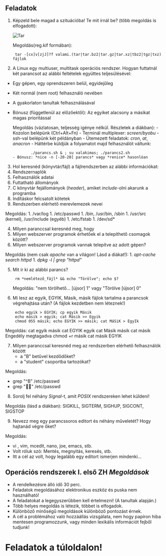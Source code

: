 Feladatok
-----------

1. Képzeld bele magad a szituációba! Te mit írnál be? (több megoldás is elfogadott):

   ![Tar](http://imgs.xkcd.com/comics/tar.png)

    Megoldás(reg.kif formában):

        tar -[cx]v[zjJ]?f valami.(tar|tar.bz2|tar.gz|tar.xz|tbz2|tgz|txz) fájlok

2. A Linux egy multiuser, multitask operációs rendszer. Hogyan futtatnál két parancsot az alábbi feltételek együttes teljesülésével:
  - Egy gépen, egy oprendszeren belül, egyidejűleg
  - Két normál (nem root) felhasználó nevében
  - A gyakorlaton tanultak felhasználásával
  - Bónusz (függetlenül az előzőektől): Az egyiket alacsony a másikat magas prioritással

    Megoldás (vázlatosan, teljesség igénye nélkül. Részletek a diákban):
        - Kozolon belépünk (Ctrl+Alt+Fn)
        - Terminál multiplexer: *screen*/*byobu*
        - ssh-val belépünk két példányban
        - Ütemezett feladatok: *cron*, *at*, *anacron*
        - Háttérbe küldjük a folyamatot majd felhasználót váltunk:

                ./parancs.sh & ; su valakimas; ./parancs2.sh
        - Bónusz: *nice -n [-20-20] parancs* vagy *renice* hasonlóan

3. Hol keresnéd (könyvtár/fájl) a fájlrendszerben az alábbi információkat:
  1. Rendszernaplók
  1. Felhasználók adatai
  1. Futtatható állományok
  1. C könyvtár fejállományok (*header*), amiket *include*-olni akarunk a programba
  1. Indításkor felcsatolt kötetek
  1. Rendszerben elérhető merevlemezek nevei

  Megoldás:
    1. /var/log
    1. /etc/passwd
    1. /bin, /usr/bin, /sbin
    1. /usr/src (kernel), /usr/include (egyéb)
    1. /etc/fstab
    1. /dev/sd*

4. Milyen paranccsal keresnéd meg, hogy
  1. Milyen webszerver programok érhetőek el a telepíthető csomagok között?
  2. Milyen webszerver programok vannak telepítve az adott gépen?

  Megoldás (nem csak *apache* van a világon! Lásd a diákat!):
    1. *apt-cache search httpd*
    1. *dpkg -l | grep "httpd"*

5. Mit ír ki az alábbi parancs?

        rm *nemlétező_fájl* && echo "Törölve"; echo $?

    Megoldás: "nem törölhető... [újsor] 1" vagy "Törölve [újsor] 0"

6. Mi lesz az egyik, EGYIK, Másik, másik fájlok tartalma a parancsok végrehajtása után? (A fájlok kezdetben nem léteznek!)

        echo egyik > EGYIK; cp egyik Másik
        echo másik > egyik; cat Másik >> Egyik
        chmod 055 másik; echo EGYIK >> másik; cat MáSiK > EgyIk

 Megoldás:
       cat egyik
       másik
       cat EGYIK
       egyik
       cat Másik
       másik
       cat másik
       Engedély megtagadva
       chmod +r másik
       cat másik
       EGYIK

7. Milyen paranccsal keresnéd meg az rendszerben elérhető felhasználók között
    - a "B" betűvel kezdődőket?
    - a "student" csoportba tartozókat?

  Megoldás:
   - grep "^B" /etc/passwd
   - grep ":student:" /etc/passwd

8. Sorolj fel néhány *Signal*-t, amit *POSIX* rendszereken lehet küldeni!

  Megoldás (lásd a diákban): SIGKILL, SIGTERM, SIGHUP, SIGCONT, SIGSTOP

9. Nevezz meg egy parancssoros editort és néhány műveletét? Hogy hajtanád végre őket?

  Megoldás:
   - vi , vim, mcedit, nano, joe, emacs, stb.
   - Volt róluk szó: Mentés, megnyitás, keresés, stb.
   - Itt a cél az volt, hogy legalább egy editort ismerjen mindenki...

Operációs rendszerek I. első ZH *Megoldások*
-----------

- A rendelkezésre álló idő 30 perc.
- Feladatok megoldásához elektronikus eszköz és puska nem használható!
- A feladatokat a legegyszerűbben kell értelmezni! (A tanultak alapján.)
- Több helyes megoldás is létezik, többet is elfogadok.
- Különböző minőségű megoldások különböző pontozást érnek.
- A cél a problémához való hozzáállás vizsgálata, nem hogy papíron hiba mentesen programozzunk, vagy minden lexikális információt fejből tudjunk!

# Feladatok a túloldalon!
